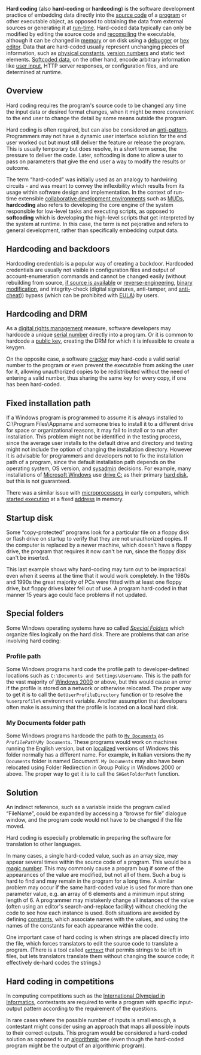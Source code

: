 
**Hard coding** (also **hard-coding** or **hardcoding**) is the software
development practice of embedding data directly into the [source
code](source_code "wikilink") of a
[program](computer_program "wikilink") or other executable object, as
opposed to obtaining the data from external sources or generating it at
[run-time](Run_time_(program_lifecycle_phase) "wikilink"). Hard-coded
data typically can only be modified by editing the source code and
[recompiling](Compiling "wikilink") the executable, although it can be
changed in [memory](Volatile_memory "wikilink") or on disk using a
[debugger](debugger "wikilink") or [hex editor](hex_editor "wikilink").
Data that are hard-coded usually represent unchanging pieces of
information, such as [physical constants](physical_constant "wikilink"),
[version numbers](Version_number "wikilink") and static text elements.
[Softcoded data](Softcoding "wikilink"), on the other hand, encode
arbitrary information like [user input](user_input "wikilink"), HTTP
server responses, or configuration files, and are determined at runtime.

Overview
--------

Hard coding requires the program's source code to be changed any time
the input data or desired format changes, when it might be more
convenient to the end user to change the detail by some means outside
the program.

Hard coding is often required, but can also be considered an
[anti-pattern](anti-pattern "wikilink"). Programmers may not have a
dynamic user interface solution for the end user worked out but must
still deliver the feature or release the program. This is usually
temporary but does resolve, in a short term sense, the pressure to
deliver the code. Later, softcoding is done to allow a user to pass on
parameters that give the end user a way to modify the results or
outcome.

The term “hard-coded” was initially used as an analogy to hardwiring
circuits - and was meant to convey the inflexibility which results from
its usage within software design and implementation. In the context of
run-time extensible [collaborative development
environments](collaborative_development_environment "wikilink") such as
[MUDs](MUD "wikilink"), **hardcoding** also refers to developing the
core engine of the system responsible for low-level tasks and executing
scripts, as opposed to **softcoding** which is developing the high-level
scripts that get interpreted by the system at runtime. In this case, the
term is not pejorative and refers to general development, rather than
specifically embedding output data.

Hardcoding and backdoors
------------------------

Hardcoding credentials is a popular way of creating a backdoor.
Hardcoded credentials are usually not visible in configuration files and
output of account-enumeration commands and cannot be changed easily
(without rebuilding from source, [if source is
available](FLOSS "wikilink") or
[reverse-engineering](reverse-engineering "wikilink"), [binary
modification](hex-editor "wikilink"), and integrity-check (digital
signatures, anti-tamper, and [anti-cheat](anti-cheat "wikilink")))
bypass (which can be prohibited with [EULA](EULA "wikilink")) by users.

Hardcoding and DRM
------------------

As a [digital rights management](digital_rights_management "wikilink")
measure, software developers may hardcode a unique [serial
number](serial_number "wikilink") directly into a program. Or it is
common to hardcode a [public key](public_key "wikilink"), creating the
DRM for which it is infeasible to create a keygen.

On the opposite case, a software [cracker](Software_cracking "wikilink")
may hard-code a valid serial number to the program or even prevent the
executable from asking the user for it, allowing unauthorized copies to
be redistributed without the need of entering a valid number, thus
sharing the same key for every copy, if one has been hard-coded.

Fixed installation path
-----------------------

If a Windows program is programmed to assume it is always installed to
C:\\Program Files\\Appname and someone tries to install it to a
different drive for space or organizational reasons, it may fail to
install or to run after installation. This problem might not be
identified in the testing process, since the average user installs to
the default drive and directory and testing might not include the option
of changing the installation directory. However it is advisable for
programmers and developers not to fix the installation path of a
program, since the default installation path depends on the operating
system, OS version, and [sysadmin](sysadmin "wikilink") decisions. For
example, many installations of [Microsoft
Windows](Microsoft_Windows "wikilink") use [drive
C:](Drive_letter_assignment#Common_assignments "wikilink") as their
primary [hard disk](hard_disk "wikilink"), but this is not guaranteed.

There was a similar issue with
[microprocessors](microprocessor "wikilink") in early computers, which
[started execution](reset_(computing) "wikilink") at a fixed
[address](address_space "wikilink") in memory.

Startup disk
------------

Some “copy-protected” programs look for a particular file on a floppy
disk or flash drive on startup to verify that they are not unauthorized
copies. If the computer is replaced by a newer machine, which doesn't
have a floppy drive, the program that requires it now can't be run,
since the floppy disk can't be inserted.

This last example shows why hard-coding may turn out to be impractical
even when it seems at the time that it would work completely. In the
1980s and 1990s the great majority of PCs were fitted with at least one
floppy drive, but floppy drives later fell out of use. A program
hard-coded in that manner 15 years ago could face problems if not
updated.

Special folders
---------------

Some Windows operating systems have so called *[Special
Folders](Special_Folders "wikilink")* which organize files logically on
the hard disk. There are problems that can arise involving hard coding:

### Profile path

Some Windows programs hard code the profile path to developer-defined
locations such as `C:\Documents and Settings\`*`Username`*. This is the
path for the vast majority of [Windows 2000](Windows_2000 "wikilink") or
above, but this would cause an error if the profile is stored on a
network or otherwise relocated. The proper way to get it is to call the
`GetUserProfileDirectory` function or to resolve the `%userprofile%`
environment variable. Another assumption that developers often make is
assuming that the profile is located on a local hard disk.

### My Documents folder path

Some Windows programs hardcode the path to
[`My Documents`](My_Documents "wikilink") as
*`ProfilePath`*`\My Documents`. These programs would work on machines
running the English version, but on
[localized](internationalization_and_localization "wikilink") versions
of Windows this folder normally has a different name. For example, in
Italian versions the `My Documents` folder is named *Documenti*.
`My Documents` may also have been relocated using Folder Redirection in
Group Policy in Windows 2000 or above. The proper way to get it is to
call the `SHGetFolderPath` function.

Solution
--------

An indirect reference, such as a variable inside the program called
“FileName”, could be expanded by accessing a “browse for file” dialogue
window, and the program code would not have to be changed if the file
moved.

Hard coding is especially problematic in preparing the software for
translation to other languages.

In many cases, a single hard-coded value, such as an array size, may
appear several times within the source code of a program. This would be
a [magic number](Magic_number_(programming) "wikilink"). This may
commonly cause a program bug if some of the appearances of the value are
modified, but not all of them. Such a bug is hard to find and may remain
in the program for a long time. A similar problem may occur if the same
hard-coded value is used for more than one parameter value, e.g. an
array of 6 elements and a minimum input string length of 6. A programmer
may mistakenly change all instances of the value (often using an
editor's search-and-replace facility) without checking the code to see
how each instance is used. Both situations are avoided by defining
[constants](constant_(programming) "wikilink"), which associate names
with the values, and using the names of the constants for each
appearance within the code.

One important case of hard coding is when strings are placed directly
into the file, which forces translators to edit the source code to
translate a program. (There is a tool called
[`gettext`](gettext "wikilink") that permits strings to be left in
files, but lets translators translate them without changing the source
code; it effectively de-hard codes the strings.)

Hard coding in competitions
---------------------------

In computing competitions such as the [International Olympiad in
Informatics](International_Olympiad_in_Informatics "wikilink"),
contestants are required to write a program with specific input-output
pattern according to the requirement of the questions.

In rare cases where the possible number of inputs is small enough, a
contestant might consider using an approach that maps all possible
inputs to their correct outputs. This program would be considered a
hard-coded solution as opposed to an [algorithmic](algorithm "wikilink")
one (even though the hard-coded program might be the output of an
algorithmic program).


